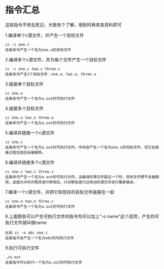 
# 指令汇总

这些指令不用去死记，大致有个了解，用到时再来查资料即可

1.编译单个c源文件，并产生一个目标文件

    cc -c one.c
    这条命令产生一个名为one.o的目标文件

2.编译多个c源文件，并为每个文件产生一个目标文件

    cc -c one.c two.c three.c
    这条命令产生3个目标文件：one.o、two.o、three.o

3.链接单个目标文件
    
    cc one.o
    这条命令产生一个名为a.out的可执行文件

4.链接多个目标文件

    cc one.o two.o three.o
    这条命令产生一个名为a.out的可执行文件

5.编译并链接一个c源文件

    cc one.c
    这条命令产生一个名为a.out的可执行文件。中间会产生一个名为one.o的目标文件，但它在链接过程完成后会被删除。

6.编译并链接多个c源文件
    
    cc one.c two.c three.c
    这条命令产生一个名为a.out的可执行文件。当编译的源文件超过一个时，目标文件便不会被删除。这就允许你对程序进行修改后，只对那些进行过改动的源文件进行重新编译。

7.编译一个c源文件，并把它和现存的目标文件链接在一起
    
    cc one.o two.o three.c
    这条命令产生一个名为a.out的可执行文件

8.上面那些可以产生可执行文件的指令均可以加上“-o name”这个选项，产生的可执行文件就叫做name

    比如 cc -o abc one.c
    这条指令会产生一个名为abc的可执行文件

9.执行可执行文件
    
    ./a.out
    这条指令可以执行一个名为a.out的可执行文件